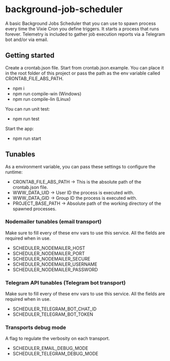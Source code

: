 # background-job-scheduler

A basic Background Jobs Scheduler that you can use to spawn process every time the Vixie Cron you define triggers.
It starts a process that runs forever.
Telemetry is included to gather job execution reports via a Telegram bot and/or via email.

## Getting started

Create a crontab.json file. Start from crontab.json.example.
You can place it in the root folder of this project or pass the path as the env variable called CRONTAB_FILE_ABS_PATH.

- npm i
- npm run compile-win (Windows)
- npm run compile-lin (Linux)

You can run unit test:
- npm run test

Start the app:
- npm run start

## Tunables

As a environment variable, you can pass these settings to configure the runtime:


- CRONTAB_FILE_ABS_PATH -> This is the absolute path of the crontab.json file.
- WWW_DATA_UID -> User ID the process is executed with.
- WWW_DATA_GID -> Group ID the process is executed with.
- PROJECT_BASE_PATH -> Absolute path of the working directory of the spawned processes.


### Nodemailer tunables (email transport)

Make sure to fill every of these env vars to use this service. All the fields are required when in use.

- SCHEDULER_NODEMAILER_HOST
- SCHEDULER_NODEMAILER_PORT
- SCHEDULER_NODEMAILER_SECURE
- SCHEDULER_NODEMAILER_USERNAME
- SCHEDULER_NODEMAILER_PASSWORD

### Telegram API tunables (Telegram bot transport)

Make sure to fill every of these env vars to use this service. All the fields are required when in use.

- SCHEDULER_TELEGRAM_BOT_CHAT_ID
- SCHEDULER_TELEGRAM_BOT_TOKEN

### Transports debug mode

A flag to regulate the verbosity on each transport.

- SCHEDULER_EMAIL_DEBUG_MODE
- SCHEDULER_TELEGRAM_DEBUG_MODE
